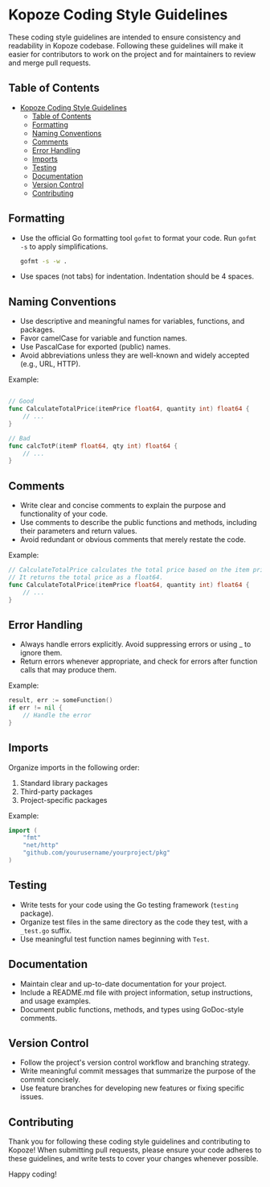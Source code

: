# Kopoze Coding Style Guidelines

These coding style guidelines are intended to ensure consistency and readability in Kopoze codebase. Following these guidelines will make it easier for contributors to work on the project and for maintainers to review and merge pull requests.

## Table of Contents

- [Kopoze Coding Style Guidelines](#kopoze-coding-style-guidelines)
  - [Table of Contents](#table-of-contents)
  - [Formatting](#formatting)
  - [Naming Conventions](#naming-conventions)
  - [Comments](#comments)
  - [Error Handling](#error-handling)
  - [Imports](#imports)
  - [Testing](#testing)
  - [Documentation](#documentation)
  - [Version Control](#version-control)
  - [Contributing](#contributing)

## Formatting

- Use the official Go formatting tool `gofmt` to format your code. Run `gofmt -s` to apply simplifications.

    ```sh
    gofmt -s -w .
    ```

- Use spaces (not tabs) for indentation. Indentation should be 4 spaces.

## Naming Conventions

- Use descriptive and meaningful names for variables, functions, and packages.
- Favor camelCase for variable and function names.
- Use PascalCase for exported (public) names.
- Avoid abbreviations unless they are well-known and widely accepted (e.g., URL, HTTP).

Example:

```go

// Good
func CalculateTotalPrice(itemPrice float64, quantity int) float64 {
    // ...
}

// Bad
func calcTotP(itemP float64, qty int) float64 {
    // ...
}
```

## Comments

- Write clear and concise comments to explain the purpose and functionality of your code.
- Use comments to describe the public functions and methods, including their parameters and return values.
- Avoid redundant or obvious comments that merely restate the code.

Example:

```go
// CalculateTotalPrice calculates the total price based on the item price and quantity.
// It returns the total price as a float64.
func CalculateTotalPrice(itemPrice float64, quantity int) float64 {
    // ...
}
```

## Error Handling

- Always handle errors explicitly. Avoid suppressing errors or using _ to ignore them.
- Return errors whenever appropriate, and check for errors after function calls that may produce them.

Example:

```go
result, err := someFunction()
if err != nil {
    // Handle the error
}
```

## Imports

Organize imports in the following order:

1. Standard library packages
2. Third-party packages
3. Project-specific packages

Example:

```go
import (
    "fmt"
    "net/http"
    "github.com/yourusername/yourproject/pkg"
)
```

## Testing

- Write tests for your code using the Go testing framework (`testing` package).
- Organize test files in the same directory as the code they test, with a `_test.go` suffix.
- Use meaningful test function names beginning with `Test`.

## Documentation

- Maintain clear and up-to-date documentation for your project.
- Include a README.md file with project information, setup instructions, and usage examples.
- Document public functions, methods, and types using GoDoc-style comments.

## Version Control

- Follow the project's version control workflow and branching strategy.
- Write meaningful commit messages that summarize the purpose of the commit concisely.
- Use feature branches for developing new features or fixing specific issues.

## Contributing

Thank you for following these coding style guidelines and contributing to Kopoze! When submitting pull requests, please ensure your code adheres to these guidelines, and write tests to cover your changes whenever possible.

Happy coding!
